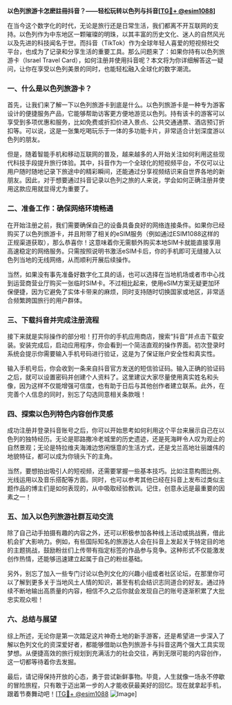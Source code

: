 **以色列旅游卡怎麽註冊抖音？——轻松玩转以色列与抖音[[TG💪+ @esim1088](https://t.me/s/esim1088)]**

在当今这个数字化的时代，无论是旅行还是日常生活，我们都离不开互联网的支持。以色列作为中东地区一颗璀璨的明珠，以其丰富的历史文化、迷人的自然风光以及先进的科技闻名于世。而抖音（TikTok）作为全球年轻人喜爱的短视频社交平台，也成为了记录和分享生活的重要工具。那么问题来了：如果你持有以色列旅游卡（Israel Travel Card），如何注册并使用抖音呢？本文将为你详细解答这一疑问，让你在享受以色列美景的同时，也能轻松融入全球化的数字潮流。

### 一、什么是以色列旅游卡？

首先，让我们来了解一下以色列旅游卡到底是什么。以色列旅游卡是一种专为游客设计的便捷服务产品，它能够帮助访客更方便地游览以色列。持有该卡的游客可以享受到多项优惠和服务，比如免费或折扣价进入景点、公共交通通票、酒店预订折扣等。可以说，这是一张集吃喝玩乐于一体的多功能卡片，非常适合计划深度游以色列的朋友。

但是，随着智能手机和移动互联网的普及，越来越多的人开始关注如何利用这些现代科技手段提升旅行体验。其中，抖音作为一个全球化的短视频平台，不仅可以让用户随时随地记录下旅途中的精彩瞬间，还能通过分享视频结识来自世界各地的新朋友。因此，对于想要通过抖音记录以色列之旅的人来说，学会如何正确注册并使用这款应用就显得尤为重要了。

### 二、准备工作：确保网络环境畅通

在开始注册之前，我们需要确保自己的设备具备良好的网络连接条件。如果你已经购买了以色列旅游卡，并且附带了相关的eSIM服务（例如通过ESIM1088这样的正规渠道获取），那么恭喜你！这意味着你无需额外购买本地SIM卡就能直接享用高速稳定的网络服务。只需按照说明书激活eSIM卡后，你的手机即可无缝接入以色列当地的无线网络，从而顺利开展后续操作。

当然，如果没有事先准备好数字化工具的话，也可以选择在当地机场或者市中心找到运营商营业厅购买一张临时SIM卡。不过相比起来，使用eSIM方案无疑更加环保便捷，因为它避免了实体卡带来的麻烦，同时支持随时切换国家或地区，非常适合频繁跨国旅行的用户群体。

### 三、下载抖音并完成注册流程

接下来就是实际操作的部分啦！打开你的手机应用商店，搜索“抖音”并点击下载安装。安装完成后，启动应用程序，你会看到一个简洁直观的操作界面。初次登录时系统会提示你需要输入手机号码进行验证，这是为了保证账户安全性和真实性。

输入手机号后，你会收到一条来自抖音官方发送的短信验证码。输入正确的验证码之后，就可以设置密码并创建个人资料了。这里建议大家尽量使用真实姓名和头像，因为这样不仅能增强可信度，也有助于日后与其他创作者建立联系。此外，在完善个人信息的同时，别忘了勾选同意相关条款哦！

### 四、探索以色列特色内容创作灵感

成功注册并登录抖音账号之后，你可以开始思考如何利用这个平台来展示自己在以色列的独特经历。无论是耶路撒冷老城里的历史遗迹，还是死海畔令人叹为观止的自然景观；无论是特拉维夫海滩边悠闲惬意的生活方式，还是戈兰高地壮丽雄伟的地貌特征，都可以成为你镜头下的主角。

当然，要想拍出吸引人的短视频，还需要掌握一些基本技巧。比如注意构图比例、光线运用以及音乐搭配等方面。同时，也可以参考其他已经在抖音上发布过类似主题作品的博主们是如何表现的，从中吸取经验教训。记住，创意永远是最重要的因素之一！

### 五、加入以色列旅游社群互动交流

除了自己动手拍摄有趣的内容之外，还可以积极参加各种线上活动或挑战赛，借此机会扩大影响力。例如，有些国际知名的旅游达人会在抖音上发起关于特定目的地的主题挑战，鼓励粉丝们上传带有指定标签的作品参与竞争。这种形式不仅能激发创作热情，还能够迅速建立起属于自己的粉丝基础。

另外，别忘了加入一些专门讨论以色列文化的兴趣小组或者社区论坛，在那里你可以了解到更多关于当地风土人情的知识，甚至有机会结识志同道合的好友。通过持续不断地输出高质量的内容，相信不久之后你就会发现自己的账号逐渐积累了大批忠实观众啦！

### 六、总结与展望

综上所述，无论你是第一次踏足这片神奇土地的新手游客，还是希望进一步深入了解以色列文化的资深爱好者，都能够借助以色列旅游卡与抖音这两个强大工具实现梦想。从便捷高效的旅行规划到充满活力的社会交往，再到无限可能的内容创作，这一切都等待着你去发掘。

最后，请记得保持开放的心态，勇于尝试新鲜事物。毕竟，人生就像一场永不停歇的冒险旅程，只有敢于迈出第一步的人才能收获最美好的回忆。现在就拿起手机，跟着节奏舞动吧！[[TG💪+ @esim1088](https://t.me/s/esim1088) ![Image](https://i.postimg.cc/4NQfJmqS/Snipaste-2025-05-13-00-14-12.png)]